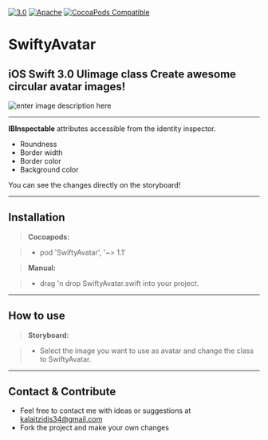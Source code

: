 

[![3.0](https://img.shields.io/badge/Swift%203--brightgreen.svg)](https://developer.apple.com/swift/)
[![Apache](https://img.shields.io/hexpm/l/plug.svg)](http://www.apache.org/licenses/LICENSE-2.0)
[![CocoaPods Compatible](https://img.shields.io/badge/Pod-1.0-blue.svg)](https://img.shields.io/badge/Pod-1.0-blue.svg)

SwiftyAvatar
===================
iOS **Swift 3.0** UIimage class
Create awesome circular avatar images!
--------------------------------------
![enter image description here](http://i.imgur.com/bZFMGGj.png)

----------
**IBInspectable** attributes accessible from the identity inspector. 

 - Roundness
 - Border width
 - Border color
 - Background color

You can see the changes directly on the storyboard!

----------


Installation
-------------

> **Cocoapods:**

> - pod 'SwiftyAvatar', '~> 1.1'

> **Manual:**

> - drag 'n drop SwiftyAvatar.swift into your project.

----------

How to use
-------------

> **Storyboard:** 

> - Select the image you want to use as avatar and change the class to SwiftyAvatar.

----------

Contact & Contribute
-------------

 - Feel free to contact me with ideas or suggestions at kalaitzidis34@gmail.com
 - Fork the project and make your own changes


